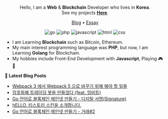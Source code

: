 <div align=center>

Hello, I am a **Web** & **Blockchain** Developer who lives in **Korea**. \
See my projects **[Here](https://github.com/pronist/pronist/blob/master/REPOSITORY.md)**.

[Blog](https://pronist.tistory.com) • [Essay](https://brunch.co.kr/@pronist)

![go](http://img.shields.io/badge/-Go-00ADD8?style=flat-square&logo=go&logoColor=white)
![php](http://img.shields.io/badge/-PHP-777BB4?style=flat-square&logo=php&logoColor=white)
![javascript](http://img.shields.io/badge/-Javascript-F7DF1E?style=flat-square&logo=javascript&logoColor=white)
![html](http://img.shields.io/badge/-html5-E34F26?style=flat-square&logo=html5&logoColor=white)
![css](http://img.shields.io/badge/-CSS3-1572B6?style=flat-square&logo=css3&logoColor=white)

</div>

- I am Learning **Blockchain** such as Bitcoin, Ethereum.
- My main interest programming language was **PHP**, but now, I am Learning **Golang** for Blockchain.
- My hobbies include Front-End Development with **Javascript**, Playing 🎮🎹

**📕 Latest Blog Posts**
<!-- BLOG-POST-LIST:START -->
- [Webpack 3 에서 Webpack 5 으로 바꾸기 위해 해야 할 일들](https://pronist.tistory.com/134)
- [암호화폐 트레이딩 봇을 만들었다 (feat. 업비트)](https://pronist.tistory.com/133)
- [Go 언어로 블록체인 메인넷 만들기 - 디지털 서명(Signature)](https://pronist.tistory.com/132)
- [hELLO. 티스토리 스킨을 소개합니다.](https://pronist.tistory.com/5)
- [Go 언어로 블록체인 메인넷 만들기 - 거래#2](https://pronist.tistory.com/131)
<!-- BLOG-POST-LIST:END -->
